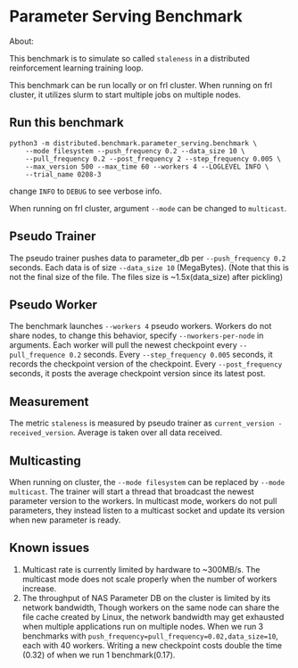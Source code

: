 # Parameter Serving Benchmark

About:

This benchmark is to simulate so called `staleness` in a distributed reinforcement
learning training loop. 

This benchmark can be run locally or on frl cluster. 
When running on frl cluster, it utilizes slurm to start multiple jobs on multiple nodes.

## Run this benchmark 

```shell
python3 -m distributed.benchmark.parameter_serving.benchmark \
    --mode filesystem --push_frequency 0.2 --data_size 10 \
    --pull_frequency 0.2 --post_frequency 2 --step_frequency 0.005 \
    --max_version 500 --max_time 60 --workers 4 --LOGLEVEL INFO \
    --trial_name 0208-3
```
change `INFO` to `DEBUG` to see verbose info.


When running on frl cluster, argument `--mode` can be changed to `multicast`.


## Pseudo Trainer

The pseudo trainer pushes data to parameter_db per `--push_frequency 0.2` seconds. Each
data is of size `--data_size 10` (MegaBytes). (Note that this is not the final size of the file.
The files size is ~1.5x(data_size) after pickling)

## Pseudo Worker

The benchmark launches `--workers 4` pseudo workers. Workers do not share nodes, to 
change this behavior, specify `--nworkers-per-node` in arguments. Each worker will 
pull the newest checkpoint every `--pull_frequence 0.2` seconds. Every `--step_frequency 0.005`
seconds, it records the checkpoint version of the checkpoint. Every `--post_frequency` seconds,
it posts the average checkpoint version since its latest post. 

## Measurement

The metric `staleness` is measured by pseudo trainer as `current_version - received_version`.
Average is taken over all data received.

## Multicasting

When running on cluster, the `--mode filesystem` can be replaced by `--mode multicast`. The trainer
will start a thread that broadcast the newest parameter version to the workers. In multicast mode, 
workers do not pull parameters, they instead listen to a multicast socket and update its version when
new parameter is ready.

## Known issues

1. Multicast rate is currently limited by hardware to ~300MB/s. The multicast mode does not 
scale properly when the number of workers increase.
2. The throughput of NAS Parameter DB on the cluster is limited by its network bandwidth,
Though workers on the same node can share the file cache created by Linux, the network bandwidth
may get exhausted when multiple applications run on multiple nodes. When we run 3 benchmarks with 
`push_frequency=pull_frequency=0.02,data_size=10`, each with 40 workers. Writing a new checkpoint costs double the time
   (0.32) of when we run 1 benchmark(0.17). 

